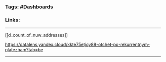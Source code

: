 ### Tags: #Dashboards 
### Links:
___
[[d_count_of_nuw_addresses]]

https://datalens.yandex.cloud/kkte75etjoy88-otchet-po-rekurrentnym-platezham?tab=be
___